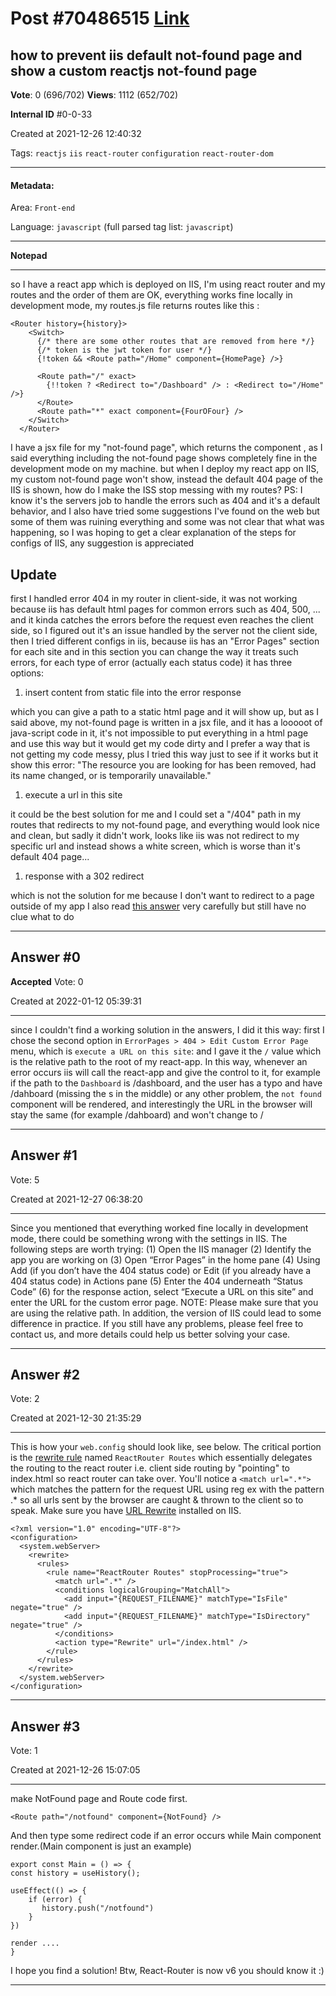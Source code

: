 
# Post \#70486515 [Link](https://stackoverflow.com/questions/70486515/)

## how to prevent iis default not-found page and show a custom reactjs not-found page

**Vote**: 0 (696/702) **Views**: 1112 (652/702) 

**Internal ID** \#0-0-33

Created at 2021-12-26 12:40:32

Tags: `reactjs` `iis` `react-router` `configuration` `react-router-dom`

----------

#### Metadata:

Area: `Front-end`

Language: `javascript` (full parsed tag list: `javascript`)

----------

**Notepad**


----------

so I have a react app which is deployed on IIS, I'm using react router and my routes and the order of them are OK, everything works fine locally in development mode,
my routes.js file returns routes like this :
```
<Router history={history}>
    <Switch>
      {/* there are some other routes that are removed from here */}
      {/* token is the jwt token for user */}
      {!token && <Route path="/Home" component={HomePage} />}

      <Route path="/" exact>
        {!!token ? <Redirect to="/Dashboard" /> : <Redirect to="/Home" />}
      </Route>
      <Route path="*" exact component={FourOFour} />
    </Switch>
  </Router>
```

I have a jsx file for my "not-found page", which returns the component ,
as I said everything including the not-found page shows completely fine in the development mode on my machine. but when I deploy my react app on IIS, my custom not-found page won't show, instead the default 404 page of the IIS is shown, how do I make the ISS stop messing with my routes?
PS: I know it's the servers job to handle the errors such as 404 and it's a default behavior, and I also have tried some suggestions I've found on the web but some of them was ruining everything and some was not clear that what was happening,
so I was hoping to get a clear explanation of the steps for configs of IIS,
any suggestion is appreciated

## Update



first I handled error 404 in my router in client-side, it was not working because iis has default html pages for common errors such as 404, 500, ... and it kinda catches the errors before the request even reaches the client side, so I figured out it's an issue handled by the server not the client side, then I tried different configs in iis, because iis has an "Error Pages" section for each site and in this section you can change the way it treats such errors, for each type of error (actually each status code) it has three options:

1. insert content from static file into the error response


which you can give a path to a static html page and it will show up, but as I said above, my not-found page is written in a jsx file, and it has a looooot of java-script code in it, it's not impossible to put everything in a html page and use this way but it would get my code dirty and I prefer a way that is not getting my code messy, plus I tried this way just to see if it works but it show this error:
"The resource you are looking for has been removed, had its name changed, or is temporarily unavailable."

1. execute a url in this site


it could be the best solution for me and I could set a "/404" path in my routes that redirects to my not-found page, and everything would look nice and clean, but sadly it didn't work, looks like iis was not redirect to my specific url and instead shows a white screen, which is worse than it's default 404 page...

1. response with a 302 redirect


which is not the solution for me because I don't want to redirect to a page outside of my app
I also read [this answer](https://stackoverflow.com/a/36623117/10220474) very carefully but still have no clue what to do


----------
        
## Answer \#0

**Accepted** Vote: 0

Created at 2022-01-12 05:39:31

------------

since I couldn't find a working solution in the answers, I did it this way:
first I chose the second option in `ErrorPages > 404 > Edit Custom Error Page` menu, which is `execute a URL on this site`:
[](https://i.stack.imgur.com/c1p4v.png)
and I gave it the `/` value which is the relative path to the root of my react-app.
In this way, whenever an error occurs iis will call the react-app and give the control to it, for example if the path to the `Dashboard` is /dashboard, and the user has a typo and have /dahboard (missing the s in the middle) or any other problem, the `not found` component will be rendered, and interestingly the URL in the browser will stay the same (for example /dahboard) and won't change to /


------------
    
    
## Answer \#1

 Vote: 5

Created at 2021-12-27 06:38:20

------------

Since you mentioned that everything worked fine locally in development mode, there could be something wrong with the settings in IIS. The following steps are worth trying: (1) Open the IIS manager (2) Identify the app you are working on (3) Open “Error Pages” in the home pane (4) Using Add (if you don’t have the 404 status code) or Edit (if you already have a 404 status code) in Actions pane (5) Enter the 404 underneath “Status Code” (6) for the response action, select “Execute a URL on this site” and enter the URL for the custom error page. NOTE: Please make sure that you are using the relative path.
In addition, the version of IIS could lead to some difference in practice. If you still have any problems, please feel free to contact us, and more details could help us better solving your case.


------------
    
    
## Answer \#2

 Vote: 2

Created at 2021-12-30 21:35:29

------------

This is how your `web.config` should look like, see below.
The critical portion is the [rewrite rule](https://learn.microsoft.com/en-us/iis/extensions/url-rewrite-module/creating-rewrite-rules-for-the-url-rewrite-module#viewing-the-rewrite-rule-in-configuration-file) named `ReactRouter Routes` which essentially delegates the routing to the react router i.e. client side routing by "pointing" to index.html so react router can take over.
You'll notice a `<match url=".*">` which matches the pattern for the request URL using reg ex with the pattern .* so all urls sent by the browser are caught & thrown to the client so to speak.
Make sure you have [URL Rewrite](https://www.iis.net/downloads/microsoft/url-rewrite) installed on IIS.
```
<?xml version="1.0" encoding="UTF-8"?>
<configuration>
  <system.webServer>
    <rewrite>
      <rules>
        <rule name="ReactRouter Routes" stopProcessing="true">
          <match url=".*" />
          <conditions logicalGrouping="MatchAll">
            <add input="{REQUEST_FILENAME}" matchType="IsFile" negate="true" />
            <add input="{REQUEST_FILENAME}" matchType="IsDirectory" negate="true" />
          </conditions>
          <action type="Rewrite" url="/index.html" />
        </rule>
      </rules>
    </rewrite>
  </system.webServer>
</configuration>
```



------------
    
    
## Answer \#3

 Vote: 1

Created at 2021-12-26 15:07:05

------------

make NotFound page and Route code first.
```
<Route path="/notfound" component={NotFound} />
```

And then type some redirect code if an error occurs while Main component render.(Main component is just an example)
```
export const Main = () => {
const history = useHistory();

useEffect(() => {
    if (error) {
       history.push("/notfound")
    }
})

render ....
}
```

I hope you find a solution!
Btw, React-Router is now v6 you should know it :)


------------
    
    